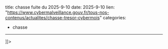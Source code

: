  
title: chasse fuite du 2025-9-10
date: 2025-9-10
lien: "https://www.cybermalveillance.gouv.fr/tous-nos-contenus/actualites/chasse-tresor-cybermois"
categories:
  - chasse
---

]]>

